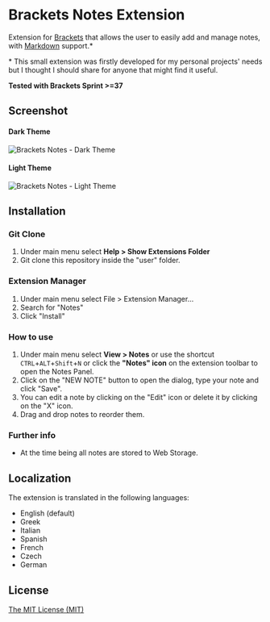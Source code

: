 # Brackets Notes Extension

Extension for [Brackets](https://github.com/adobe/brackets) that allows the user to easily add and manage notes, with [Markdown](http://daringfireball.net/projects/markdown/) support.\*

\* This small extension was firstly developed for my personal projects' needs but I thought I should share for anyone that might find it useful.

**Tested with Brackets Sprint >=37**

## Screenshot

#### Dark Theme
![Brackets Notes - Dark Theme](brackets-notes-screenshot-dark.png)

#### Light Theme
![Brackets Notes - Light Theme](brackets-notes-screenshot-light.png)

## Installation

### Git Clone
1. Under main menu select **Help > Show Extensions Folder**
2. Git clone this repository inside the "user" folder.

### Extension Manager
1. Under main menu select File > Extension Manager...
2. Search for "Notes"
3. Click "Install"

### How to use
1. Under main menu select **View > Notes** or use the shortcut `CTRL`+`ALT`+`Shift`+`N` or click the **"Notes" icon** on the extension toolbar to open the Notes Panel.
2. Click on the "NEW NOTE" button to open the dialog, type your note and click "Save".
3. You can edit a note by clicking on the "Edit" icon or delete it by clicking on the "X" icon.
4. Drag and drop notes to reorder them.

### Further info
- At the time being all notes are stored to Web Storage.

## Localization
The extension is translated in the following languages:

- English (default)
- Greek
- Italian
- Spanish
- French
- Czech
- German

## License

[The MIT License (MIT)](https://georapbox.mit-license.org/@2014)
